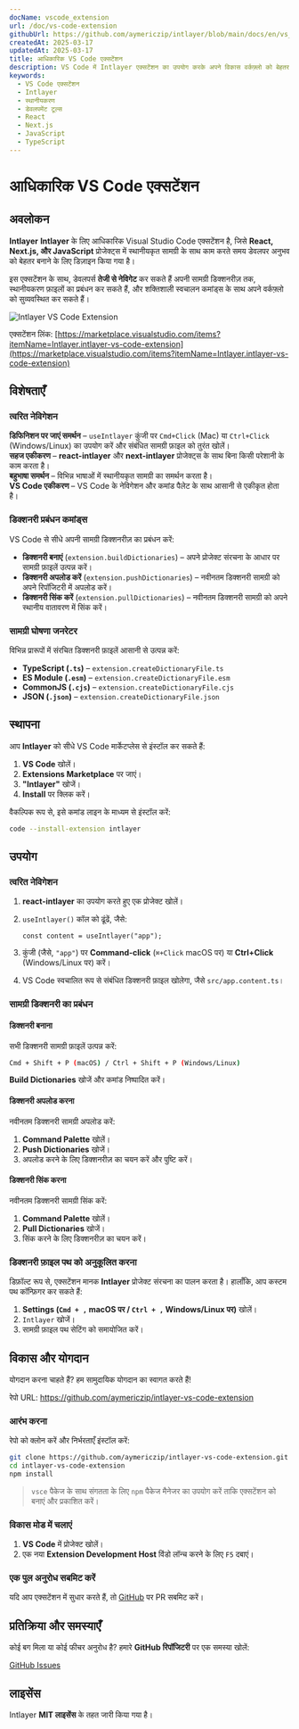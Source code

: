 ```yaml
---
docName: vscode_extension
url: /doc/vs-code-extension
githubUrl: https://github.com/aymericzip/intlayer/blob/main/docs/en/vs_code_extension.md
createdAt: 2025-03-17
updatedAt: 2025-03-17
title: आधिकारिक VS Code एक्सटेंशन
description: VS Code में Intlayer एक्सटेंशन का उपयोग करके अपने विकास वर्कफ़्लो को बेहतर बनाने का तरीका जानें। स्थानीयकृत सामग्री के बीच जल्दी से नेविगेट करें और अपने शब्दकोशों को कुशलतापूर्वक प्रबंधित करें।
keywords:
  - VS Code एक्सटेंशन
  - Intlayer
  - स्थानीयकरण
  - डेवलपमेंट टूल्स
  - React
  - Next.js
  - JavaScript
  - TypeScript
---
```


# आधिकारिक VS Code एक्सटेंशन

## अवलोकन

**Intlayer** **Intlayer** के लिए आधिकारिक Visual Studio Code एक्सटेंशन है, जिसे **React, Next.js, और JavaScript** प्रोजेक्ट्स में स्थानीयकृत सामग्री के साथ काम करते समय डेवलपर अनुभव को बेहतर बनाने के लिए डिज़ाइन किया गया है।

इस एक्सटेंशन के साथ, डेवलपर्स **तेजी से नेविगेट** कर सकते हैं अपनी सामग्री डिक्शनरीज़ तक, स्थानीयकरण फ़ाइलों का प्रबंधन कर सकते हैं, और शक्तिशाली स्वचालन कमांड्स के साथ अपने वर्कफ़्लो को सुव्यवस्थित कर सकते हैं।

![Intlayer VS Code Extension](https://github.com/aymericzip/intlayer/blob/main/docs/assets/vs_code_extension_demo.gif)

एक्सटेंशन लिंक: [https://marketplace.visualstudio.com/items?itemName=Intlayer.intlayer-vs-code-extension](https://marketplace.visualstudio.com/items?itemName=Intlayer.intlayer-vs-code-extension)

## विशेषताएँ

### त्वरित नेविगेशन

**डिफिनिशन पर जाएं समर्थन** – `useIntlayer` कुंजी पर `Cmd+Click` (Mac) या `Ctrl+Click` (Windows/Linux) का उपयोग करें और संबंधित सामग्री फ़ाइल को तुरंत खोलें।  
**सहज एकीकरण** – **react-intlayer** और **next-intlayer** प्रोजेक्ट्स के साथ बिना किसी परेशानी के काम करता है।  
**बहुभाषा समर्थन** – विभिन्न भाषाओं में स्थानीयकृत सामग्री का समर्थन करता है।  
**VS Code एकीकरण** – VS Code के नेविगेशन और कमांड पैलेट के साथ आसानी से एकीकृत होता है।

### डिक्शनरी प्रबंधन कमांड्स

VS Code से सीधे अपनी सामग्री डिक्शनरीज़ का प्रबंधन करें:

- **डिक्शनरी बनाएं** (`extension.buildDictionaries`) – अपने प्रोजेक्ट संरचना के आधार पर सामग्री फ़ाइलें उत्पन्न करें।
- **डिक्शनरी अपलोड करें** (`extension.pushDictionaries`) – नवीनतम डिक्शनरी सामग्री को अपने रिपॉजिटरी में अपलोड करें।
- **डिक्शनरी सिंक करें** (`extension.pullDictionaries`) – नवीनतम डिक्शनरी सामग्री को अपने स्थानीय वातावरण में सिंक करें।

### सामग्री घोषणा जनरेटर

विभिन्न प्रारूपों में संरचित डिक्शनरी फ़ाइलें आसानी से उत्पन्न करें:

- **TypeScript (`.ts`)** – `extension.createDictionaryFile.ts`
- **ES Module (`.esm`)** – `extension.createDictionaryFile.esm`
- **CommonJS (`.cjs`)** – `extension.createDictionaryFile.cjs`
- **JSON (`.json`)** – `extension.createDictionaryFile.json`

## स्थापना

आप **Intlayer** को सीधे VS Code मार्केटप्लेस से इंस्टॉल कर सकते हैं:

1. **VS Code** खोलें।
2. **Extensions Marketplace** पर जाएं।
3. **"Intlayer"** खोजें।
4. **Install** पर क्लिक करें।

वैकल्पिक रूप से, इसे कमांड लाइन के माध्यम से इंस्टॉल करें:

```sh
code --install-extension intlayer
```

## उपयोग

### त्वरित नेविगेशन

1. **react-intlayer** का उपयोग करते हुए एक प्रोजेक्ट खोलें।
2. `useIntlayer()` कॉल को ढूंढें, जैसे:

   ```tsx
   const content = useIntlayer("app");
   ```

3. कुंजी (जैसे, `"app"`) पर **Command-click** (`⌘+Click` macOS पर) या **Ctrl+Click** (Windows/Linux पर) करें।
4. VS Code स्वचालित रूप से संबंधित डिक्शनरी फ़ाइल खोलेगा, जैसे `src/app.content.ts`।

### सामग्री डिक्शनरी का प्रबंधन

#### डिक्शनरी बनाना

सभी डिक्शनरी सामग्री फ़ाइलें उत्पन्न करें:

```sh
Cmd + Shift + P (macOS) / Ctrl + Shift + P (Windows/Linux)
```

**Build Dictionaries** खोजें और कमांड निष्पादित करें।

#### डिक्शनरी अपलोड करना

नवीनतम डिक्शनरी सामग्री अपलोड करें:

1. **Command Palette** खोलें।
2. **Push Dictionaries** खोजें।
3. अपलोड करने के लिए डिक्शनरीज़ का चयन करें और पुष्टि करें।

#### डिक्शनरी सिंक करना

नवीनतम डिक्शनरी सामग्री सिंक करें:

1. **Command Palette** खोलें।
2. **Pull Dictionaries** खोजें।
3. सिंक करने के लिए डिक्शनरीज़ का चयन करें।

### डिक्शनरी फ़ाइल पथ को अनुकूलित करना

डिफ़ॉल्ट रूप से, एक्सटेंशन मानक **Intlayer** प्रोजेक्ट संरचना का पालन करता है। हालाँकि, आप कस्टम पथ कॉन्फ़िगर कर सकते हैं:

1. **Settings (`Cmd + ,` macOS पर / `Ctrl + ,` Windows/Linux पर)** खोलें।
2. `Intlayer` खोजें।
3. सामग्री फ़ाइल पथ सेटिंग को समायोजित करें।

## विकास और योगदान

योगदान करना चाहते हैं? हम सामुदायिक योगदान का स्वागत करते हैं!

रेपो URL: https://github.com/aymericzip/intlayer-vs-code-extension

### आरंभ करना

रेपो को क्लोन करें और निर्भरताएँ इंस्टॉल करें:

```sh
git clone https://github.com/aymericzip/intlayer-vs-code-extension.git
cd intlayer-vs-code-extension
npm install
```

> `vsce` पैकेज के साथ संगतता के लिए `npm` पैकेज मैनेजर का उपयोग करें ताकि एक्सटेंशन को बनाएं और प्रकाशित करें।

### विकास मोड में चलाएं

1. **VS Code** में प्रोजेक्ट खोलें।
2. एक नया **Extension Development Host** विंडो लॉन्च करने के लिए `F5` दबाएं।

### एक पुल अनुरोध सबमिट करें

यदि आप एक्सटेंशन में सुधार करते हैं, तो [GitHub](https://github.com/aymericzip/intlayer-vs-code-extension) पर PR सबमिट करें।

## प्रतिक्रिया और समस्याएँ

कोई बग मिला या कोई फीचर अनुरोध है? हमारे **GitHub रिपॉजिटरी** पर एक समस्या खोलें:

[GitHub Issues](https://github.com/aymericzip/intlayer-vs-code-extension/issues)

## लाइसेंस

Intlayer **MIT लाइसेंस** के तहत जारी किया गया है।
